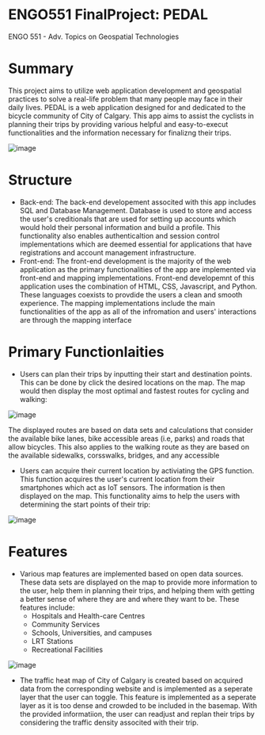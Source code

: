 # ENGO551 FinalProject: PEDAL
ENGO 551 - Adv. Topics on Geospatial Technologies

# Summary
This project aims to utilize web application development and geospatial practices to solve a real-life problem that many people may face in their daily lives.
PEDAL is a web application designed for and dedicated to the bicycle community of City of Calgary. This app aims to assist the cyclists in planning their trips by providing various helpful and easy-to-execut functionalities and the information necessary for finalizng their trips. 

![image](https://user-images.githubusercontent.com/61097726/166212133-73981d9f-5b00-45ae-97b4-7d3622a36433.png)

# Structure
- Back-end: The back-end developement associted with this app includes SQL and Database Management. Database is used to store and access the user's creditionals that are used for setting up accounts which would hold their personal information and build a profile. This functionality also enables authenticaltion and session control implementations  which are deemed essential for applications that have registrations and account management infrastructure.
- Front-end: The front-end development is the majority of the web application as the primary functionalities of the app are implemented via front-end and mapping implementations. Front-end developemnt of this application uses the combination of HTML, CSS, Javascript, and Python. These languages coexists to provdide the users a clean and smooth experience. The mapping implementations include the main  functionalities of the app as all of the infromation and users' interactions are through the mapping interface

# Primary Functionlaities
- Users can plan their trips by inputting their start and destination points. This can be done by click the desired locations on the map. The map would then display the most optimal and fastest routes for cycling and walking:

![image](https://user-images.githubusercontent.com/61097726/166210361-5c376f64-fa87-45ad-9863-a083af0df3a9.png)

The displayed routes are based on data sets and calculations that consider the available bike lanes, bike accessible areas (i.e, parks) and roads that allow bicycles. This also applies to the walking route as they are based on the available sidewalks, corsswalks, bridges, and any accessible 

- Users can acquire their current location by activiating the GPS function. This function acquires the user's current location from their smartphones which act as IoT sensors. The information is then displayed on the map. This functionality aims to help the users with determining the start points of their trip:

![image](https://user-images.githubusercontent.com/61097726/166211408-d539f90a-cda1-4363-9111-db1b20d66388.png)

# Features
- Various map features are implemented based on open data sources. These data sets are displayed on the map to provide more information to the user, help them in planning their trips, and helping them with getting a better sense of where they are and where they want to be. These features include:
  -  Hospitals and Health-care Centres
  -  Community Services
  -  Schools, Universities, and campuses
  -  LRT Stations
  -  Recreational Facilities
 
 ![image](https://user-images.githubusercontent.com/61097726/166211826-d8c67fd0-a3c4-4b1e-98d1-ad0bcd90d97c.png)

- The traffic heat map of City of Calgary is created based on acquired data from the corresponding website and is implemented as a seperate layer that the user can toggle. This feature is implemented as a seperate layer as it is too dense and crowded to be included in the basemap. With the provided informatiion, the user can readjust and replan their trips by considering the traffic density associted with their trip.
